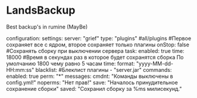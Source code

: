 # LandsBackup
Best backup's in rumine (MayBe)

configuration:
settings:
  server: "grief"
  type: "plugins" #all/plugins #Первое сохраняет все с ядром, второе сохраняет только плагины
  onStop: false #Сохранять сборку при выключении сервера
  task:
    enabled: true
    time: 18000 #Время в секундах раз в которое будет сохранятся сборка По умолчанию 1800 чему равно 5 часам
  time:
    format: "yyyy-MM-dd-HH:mm:ss"
  blacklist: #Блеклист плагины
    - "server.jar"
  commands:
    enabled: true
    perm: "*"
  messages:
    cmdnt: "Команды выключены в config.yml!"
    noperms: "Нет прав!"
    save: "Началось принудительное сохранение сборки"
    saved: "Сохранил сборку за %ms милисекунд."
